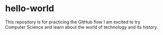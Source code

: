 # hello-world
This repository is for practicing the GitHub flow
I am excited to try Computer Science and learn about the world of technology and its history.

